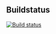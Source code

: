 
## Buildstatus

[![Build status](https://dev.azure.com/paulpae/TestAppCenterApp/_apis/build/status/test/CustomPipeline)](https://dev.azure.com/paulpae/TestAppCenterApp/_build/latest?definitionId=3)